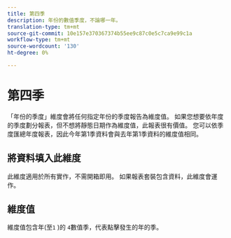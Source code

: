 ```yaml
---
title: 第四季
description: 年份的數值季度，不論哪一年。
translation-type: tm+mt
source-git-commit: 10e157e370367374b55ee9c87c0e5c7ca9e99c1a
workflow-type: tm+mt
source-wordcount: '130'
ht-degree: 0%

---
```



# 第四季

「年份的季度」維度會將任何指定年份的季度報告為維度值。 如果您想要依年度的季度劃分報表，但不想將靜態日期作為維度值，此報表很有價值。 您可以依季度匯總年度報表，因此今年第1季資料會與去年第1季資料的維度值相同。

## 將資料填入此維度

此維度適用於所有實作，不需開箱即用。 如果報表套裝包含資料，此維度會運作。

## 維度值

維度值包含年(至`1` )的 `4`數值季，代表點擊發生的年的季。
